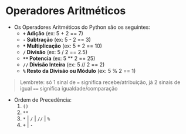 # Operadores Aritméticos

- Os Operadores Aritméticos do Python são os seguintes:
    - **`+` Adição** (ex: 5 + 2 == 7) 
    - **`-` Subtração** (ex: 5 - 2 == 3)
    - **`*` Multiplicação** (ex: 5 * 2 == 10) 
    - **`/` Divisão** (ex: 5 / 2 == 2.5)
    - **`**` Potencia** (ex: 5 ** 2 == 25) 
    - **`//` Divisão Inteira** (ex: 5 // 2 == 2)
    - **`%` Resto da Divisão ou Módulo** (ex: 5 % 2 == 1) 

> Lembrete: só 1 sinal de `=` significa recebe/atribuição, já 2 sinais de igual `==` significa igualdade/comparação

- Ordem de Precedência:
    1. `()`
    2. `**`
    3. `*` | `/` | `//` | `%`
    4. `+` | `-`